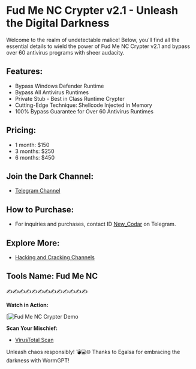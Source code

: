 # Fud Me NC Crypter v2.1 - Unleash the Digital Darkness

Welcome to the realm of undetectable malice! Below, you'll find all the essential details to wield the power of Fud Me NC Crypter v2.1 and bypass over 60 antivirus programs with sheer audacity.

## Features:
- Bypass Windows Defender Runtime
- Bypass All Antivirus Runtimes
- Private Stub - Best in Class Runtime Crypter
- Cutting-Edge Technique: Shellcode Injected in Memory
- 100% Bypass Guarantee for Over 60 Antivirus Runtimes

## Pricing:
- 1 month: $150  
- 3 months: $250  
- 6 months: $450  

## Join the Dark Channel:
- [Telegram Channel](https://t.me/FudCrypter_by_NewCoder)

## How to Purchase:
- For inquiries and purchases, contact ID [New_Codar](https://t.me/New_Codar) on Telegram.

## Explore More:
- [Hacking and Cracking Channels](https://t.me/OurAllNetwork)

## Tools Name: Fud Me NC
✍✍✍✍✍✍✍✍✍✍✍✍✍

**Watch in Action:**

[![Fud Me NC Crypter Demo]([https://www.youtube.com/watch?v=YOUR_VIDEO_ID](https://youtu.be/8iz7ASI8daM))

**Scan Your Mischief:**
- [VirusTotal Scan](https://virusscan.jotti.org/en-US/filescanjob/meteoriteeor3oc)

Unleash chaos responsibly! 💣💻🌐 Thanks to Egalsa for embracing the darkness with WormGPT!
